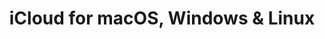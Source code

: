 ---
name: iCloud
url: 'https://www.icloud.com'
category: Productivity
title: 'iCloud for macOS, Windows & Linux'
key: icloud

---